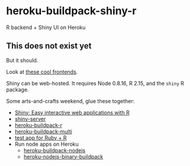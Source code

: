 heroku-buildpack-shiny-r
========================

R backend + Shiny UI on Heroku

This does not exist yet
-----------------------

But it should.

Look at [these cool frontends](http://www.rstudio.com/shiny/).

Shiny can be web-hosted.  It requires Node 0.8.16, R 2.15, and the `shiny` R package.

Some arts-and-crafts weekend, glue these together:

* [Shiny: Easy interactive web applications with R](https://github.com/rstudio/shiny)
* [shiny-server](https://github.com/rstudio/shiny-server)
* [heroku-buildpack-r](https://github.com/virtualstaticvoid/heroku-buildpack-r)
* [heroku-buildpack-multi](https://github.com/ddollar/heroku-buildpack-multi)
* [test app for Ruby + R](https://github.com/virtualstaticvoid/heroku-buildpack-r/tree/master/test)
* Run node apps on Heroku
  * [heroku-buildpack-nodejs](https://github.com/heroku/heroku-buildpack-nodejs)
  * [heroku-nodejs-binary-buildpack](https://github.com/arunoda/heroku-nodejs-binary-buildback)
